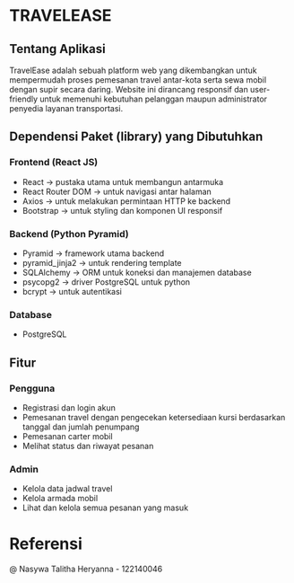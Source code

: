 # TRAVELEASE

## Tentang Aplikasi

TravelEase adalah sebuah platform web yang dikembangkan untuk mempermudah proses pemesanan travel antar-kota serta sewa mobil dengan supir secara daring. Website ini dirancang responsif dan user-friendly untuk memenuhi kebutuhan pelanggan maupun administrator penyedia layanan transportasi.

## Dependensi Paket (library) yang Dibutuhkan

### Frontend (React JS)
- React -> pustaka utama untuk membangun antarmuka
- React Router DOM -> untuk navigasi antar halaman
- Axios -> untuk melakukan permintaan HTTP ke backend
- Bootstrap -> untuk styling dan komponen UI responsif

### Backend (Python Pyramid)
- Pyramid -> framework utama backend
- pyramid_jinja2 -> untuk rendering template
- SQLAlchemy -> ORM untuk koneksi dan manajemen database
- psycopg2 -> driver PostgreSQL untuk python
- bcrypt -> untuk autentikasi

### Database
- PostgreSQL

## Fitur

### Pengguna
- Registrasi dan login akun
- Pemesanan travel dengan pengecekan ketersediaan kursi berdasarkan tanggal dan jumlah penumpang
- Pemesanan carter mobil
- Melihat status dan riwayat pesanan

### Admin
- Kelola data jadwal travel
- Kelola armada mobil
- Lihat dan kelola semua pesanan yang masuk

# Referensi

@ Nasywa Talitha Heryanna - 122140046
